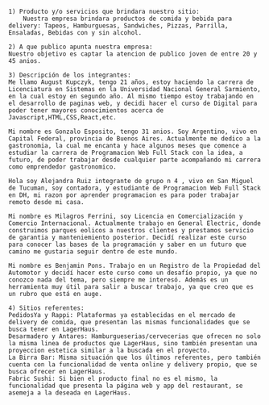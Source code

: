     1) Producto y/o servicios que brindara nuestro sitio:
        Nuestra empresa brindara productos de comida y bebida para delivery: Tapeos, Hamburguesas, Sandwiches, Pizzas, Parrilla, Ensaladas, Bebidas con y sin alcohol.

    2) A que publico apunta nuestra empresa:
    Nuestro objetivo es captar la atencion de publico joven de entre 20 y 45 anios.

    3) Descripción de los integrantes:
    Me llamo August Kupczyk, tengo 21 años, estoy haciendo la carrera de Licenciatura en Sistemas en la Universidad Nacional General Sarmiento, en la cual estoy en segundo año. Al mismo tiempo estoy trabajando en el desarrollo de paginas web, y decidi hacer el curso de Digital para poder tener mayores conocimientos acerca de Javascript,HTML,CSS,React,etc.

    Mi nombre es Gonzalo Esposito, tengo 31 anios. Soy Argentino, vivo en Capital Federal, provincia de Buenos Aires. Actualmente me dedico a la gastronomia, la cual me encanta y hace algunos meses que comence a estudiar la carrera de Programacion Web Full Stack con la idea, a futuro, de poder trabajar desde cualquier parte acompañando mi carrera como emprendedor gastronomico.
    
    Hola soy Alejandra Ruiz integrante de grupo n 4 , vivo en San Miguel de Tucuman, soy contadora, y estudiante de Programacion Web Full Stack en DH, mi razon por aprender programacion es para poder trabajar remoto desde mi casa.

    Mi nombre es Milagros Ferrini, soy Licencia en Comercialización y Comercio Internacional. Actualmente trabajo en General Electric, donde construimos parques eolicos a nuestros clientes y prestamos servicio de garantia y manteniemiento posterior. Decidí realizar este curso para conocer las bases de la programación y saber en un futuro que camino me gustaria seguir dentro de este mundo.

    Mi nombre es Benjamin Pons. Trabajo en un Registro de la Propiedad del Automotor y decidí hacer este curso como un desafío propio, ya que no conozco nada del tema, pero siempre me interesó. Además es un herramienta muy útil para salir a buscar trabajo, ya que creo que es un rubro que está en auge.
    
    4) Sitios referentes:
    PedidosYa y Rappi: Plataformas ya establecidas en el mercado de delivery de comida, que presentan las mismas funcionalidades que se busca tener en LagerHaus.
    Desarmadero y Antares: Hamburgueserias/cervecerias que ofrecen no solo la misma linea de productos que LagerHaus, sino también presentan una proyeccion estetica similar a la buscada en el proyecto.
    La Birra Bar: Misma situación que los últimos referentes, pero también cuenta con la funcionalidad de venta online y delivery propio, que se busca ofrecer en LagerHaus.
    Fabric Sushi: Si bien el producto final no es el mismo, la funcionalidad que presenta la página web y app del restaurant, se asemeja a la deseada en LagerHaus.
